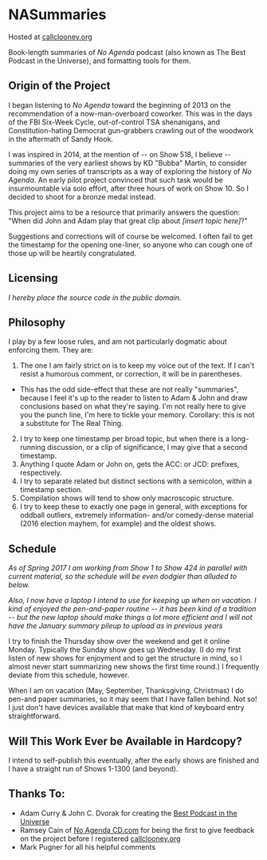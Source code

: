 NASummaries
===========

Hosted at [callclooney.org](http://callclooney.org)

Book-length summaries of *No Agenda* podcast (also known as The Best Podcast
in the Universe), and formatting tools for them.

Origin of the Project
--------

I began listening to *No Agenda* toward the beginning of 2013 on the
recommendation of a now-man-overboard coworker. This was in the days of
the FBI Six-Week Cycle, out-of-control TSA shenanigans, and Constitution-hating
Democrat gun-grabbers crawling out of the woodwork in the aftermath
of Sandy Hook.

I was inspired in 2014, at the mention of -- on Show 518, I believe --
summaries of the very earliest shows by KD "Bubba" Martin,
to consider doing my own series of transcripts
as a way of exploring the history of *No Agenda*. An early pilot project
convinced that such task would be insurmountable via solo effort, after
three hours of work on Show 10. So I decided to shoot for
a bronze medal instead.

This project aims to be a resource that primarily answers the
question: "When did John and Adam play that great clip about
*[insert topic here]*?"

Suggestions and corrections will of course be welcomed. I often fail to get
the timestamp for the opening one-liner, so anyone who can cough one of those
up will be heartily congratulated.

Licensing
--------

*I hereby place the source code in the public domain.*

Philosophy
--------
 
I play by a few loose rules, and am not particularly dogmatic about
enforcing them. They are:

1. The one I am fairly strict on is to keep my voice out of the text.
   If I can't resist a humorous comment, or correction, it will
   be in parentheses.
  * This has the odd side-effect that these are not really "summaries",
     because I feel it's up to the reader to listen to Adam & John and
     draw conclusions based on what they're saying. I'm not really here to
     give you the punch line, I'm here to tickle your memory.
     Corollary: this is not a substitute for The Real Thing.
2. I try to keep one timestamp per broad topic, but when there is
   a long-running discussion, or a clip of significance, I may
   give that a second timestamp.
3. Anything I quote Adam or John on, gets the ACC: or JCD: prefixes,
   respectively.
4. I try to separate related but distinct sections with a semicolon,
   within a timestamp section.
5. Compilation shows will tend to show only macroscopic structure.
6. I try to keep these to exactly one page in general, with exceptions
   for oddball outliers, extremely information- and/or comedy-dense
   material (2016 election mayhem, for example) and the oldest shows.

Schedule
--------

*As of Spring 2017 I am working from Show 1 to Show 424 in parallel with current
material, so the schedule will be even dodgier than alluded to below.*

*Also, I now have a laptop I intend to use for keeping up when on vacation.
I kind of enjoyed the pen-and-paper routine -- it has been kind of a
tradition -- but the new laptop should make things a lot more efficient and
I will not have the January summary pileup to upload as in previous years*

I try to finish the Thursday show over the weekend and get it
online Monday. Typically the Sunday show goes up Wednesday. (I do
my first listen of new shows for enjoyment and to get the structure
in mind, so I almost never start summarizing new shows the first time
round.) I frequently deviate from this schedule, however.

When I am on vacation (May, September, Thanksgiving, Christmas) I do
pen-and paper summaries, so it may seem that I have fallen behind.
Not so! I just don't have devices available that make that kind of
keyboard entry straightforward.

Will This Work Ever be Available in Hardcopy?
---------------------------------------------

I intend to self-publish this eventually, after the early shows are finished
and I have a straight run of Shows 1-1300 (and beyond).

Thanks To:
----------

* Adam Curry & John C. Dvorak for creating the
[Best Podcast in the Universe](http://noagendashow.com)
* Ramsey Cain of [No Agenda CD.com](http://noagendacd.com) for being the first
to give feedback on the project before I registered
[callclooney.org](http://callclooney.org)
* Mark Pugner for all his helpful comments
